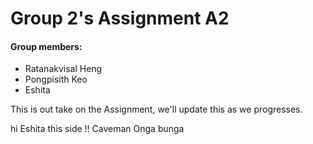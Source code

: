 # Group 2's Assignment A2

#### Group members:
- Ratanakvisal Heng
- Pongpisith Keo
- Eshita

This is out take on the Assignment, we'll update this as we progresses.

hi Eshita this side !!
Caveman Onga bunga

